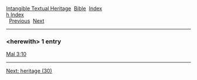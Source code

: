 [Intangible Textual Heritage](../../index)  [Bible](../index) 
[Index](index)   
[h Index](_h_)  
  [Previous](c05409)  [Next](c05411) 

------------------------------------------------------------------------

### &lt;herewith&gt; 1 entry

[Mal 3:10](../kjv/mal003.htm#010)  

------------------------------------------------------------------------

[Next: heritage (30)](c05411)
